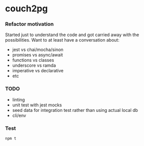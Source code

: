 # couch2pg

### Refactor motivation

Started just to understand the code and got carried away with the possibilities. Want to at least have a conversation about:

- jest vs chai/mocha/sinon
- promises vs async/await
- functions vs classes
- underscore vs ramda
- imperative vs declarative
- etc

### TODO

- linting
- unit test with jest mocks
- seed data for integration test rather than using actual local db
- cli/env


### Test

```
npm t
```
